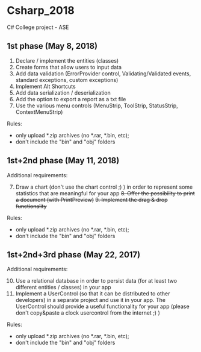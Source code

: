 # Csharp_2018
C# College project - ASE


## 1st phase (May 8, 2018) 
1. Declare / implement the entities (classes)
2. Create forms that allow users to input data
3. Add data validation (ErrorProvider control, Validating/Validated events, standard exceptions, custom exceptions)
5. Implement Alt Shortcuts
4. Add data serialization / deserialization
5. Add the option to export a report as a txt file
6. Use the various menu controls (MenuStrip, ToolStrip, StatusStrip, ContextMenuStrip)

Rules:
- only upload *.zip archives (no *.rar, *.bin, etc);
- don't include the "bin" and "obj" folders

## 1st+2nd phase (May 11, 2018) 
Additional requirements:

7. Draw a chart (don't use the chart control ;) ) in order to represent some statistics that are meaningful for your app 
<del>8. Offer the possibility to print a document (with PrintPreview)</del>
<del>9. Implement the drag & drop functionality</del>

Rules:
- only upload *.zip archives (no *.rar, *.bin, etc);
- don't include the "bin" and "obj" folders


## 1st+2nd+3rd phase (May 22, 2017) 
Additional requirements:

10. Use a relational database in order to persist data (for at least two different entities / classes) in your app
11. Implement a UserControl (so that it can be distributed to other developers) in a separate project and use it in your app. The UserControl should provide a useful functionality for your app (please don't copy&paste a clock usercontrol from the internet ;) )

Rules:
- only upload *.zip archives (no *.rar, *.bin, etc);
- don't include the "bin" and "obj" folders

